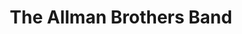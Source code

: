 ---
title: "The Allman Brothers Band"
summary: "American rock/blues band once based in Macon, Georgia. Formed after the split of . Years active: 1969–1976, 1978–1982, 1989–2014. Inducted into Rock And Roll Hall of Fame in 1995 ."
image: "the-allman-brothers-band.jpg"
apple_music_artist_url: "https://music.apple.com/gb/artist/the-allman-brothers-band/127835"
---